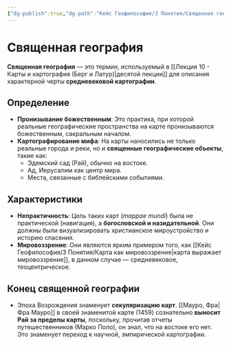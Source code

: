 ```yaml
---
{"dg-publish":true,"dg-path":"Кейс Геофилософия/3 Понятия/Священная география","permalink":"/kejs-geofilosofiya/3-ponyatiya/svyashhennaya-geografiya/","dgShowLocalGraph":true}
---
```


# Священная география

**Священная география** — это термин, используемый в [[Лекция 10 - Карты и картография (Берг и Латур)\|десятой лекции]] для описания характерной черты **средневековой картографии**.

## Определение
- **Пронизывание божественным**: Это практика, при которой реальные географические пространства на карте пронизываются божественным, сакральным началом.
- **Картографирование мифа**: На карты наносились не только реальные города и реки, но и **священные географические объекты**, такие как:
    - Эдемский сад (Рай), обычно на востоке.
    - Ад, Иерусалим как центр мира.
    - Места, связанные с библейскими событиями.

## Характеристики
- **Непрактичность**: Цель таких карт (*mappae mundi*) была не практической (навигация), а **богословской и назидательной**. Они должны были визуализировать христианское мироустройство и историю спасения.
- **Мировоззрение**: Они являются ярким примером того, как [[Кейс Геофилософия/3 Понятия/Карта как мировоззрение\|карта выражает мировоззрение]], в данном случае — средневековое, теоцентрическое.

## Конец священной географии
- Эпоха Возрождения знаменует **секуляризацию карт**. [[Мауро, Фра\|Фра Мауро]] в своей знаменитой карте (1459) сознательно **выносит Рай за пределы карты**, поскольку, прочитав отчеты путешественников (Марко Поло), он знал, что на востоке его нет. Это знаменует переход к научной, эмпирической картографии.